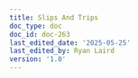 ```yaml
---
title: Slips And Trips
doc_type: doc
doc_id: doc-263
last_edited_date: '2025-05-25'
last_edited_by: Ryan Laird
version: '1.0'
---
```



